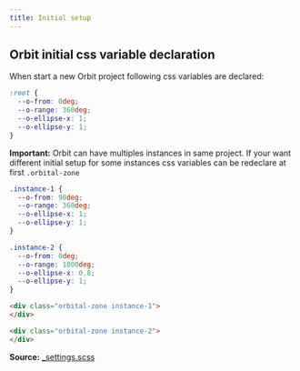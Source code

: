 ```yaml
---
title: Initial setup
---
```


## Orbit initial css variable declaration

When start a new Orbit project following css variables are declared:

```css
:root {
  --o-from: 0deg;
  --o-range: 360deg;
  --o-ellipse-x: 1;
  --o-ellipse-y: 1;
}
```

**Important:** Orbit can have multiples instances in same project. If your want different initial setup for some instances css variables can be redeclare at first `.orbital-zone`

```css
.instance-1 {
  --o-from: 90deg;
  --o-range: 360deg;
  --o-ellipse-x: 1;
  --o-ellipse-y: 1;
}

.instance-2 {
  --o-from: 0deg;
  --o-range: 1800deg;
  --o-ellipse-x: 0.8;
  --o-ellipse-y: 1;
}
```

```html
<div class="orbital-zone instance-1">
</div>

<div class="orbital-zone instance-2">
</div>
```



**Source:** [_settings.scss](https://github.com/zumerlab/orbit/blob/main/src/scss/_settings.scss)
